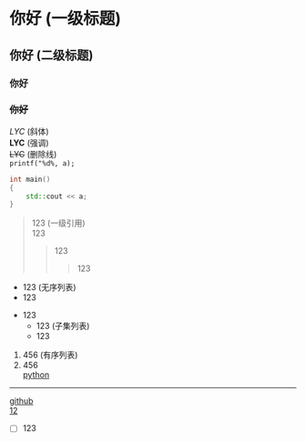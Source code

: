 
# 你好 (一级标题)

## 你好 (二级标题)

### **你好**

### ~~**你好**~~

*LYC* (斜体)  
**LYC** (强调)  
~~LYC~~ (删除线)  
`printf("%d%, a);`

````c++
int main()
{
    std::cout << a;
}
````

> 123 (一级引用)  
> 123
> > 123
> > > 123

+ 123 (无序列表)
+ 123

- 123
  + 123 (子集列表)
  + 123

1. 456 (有序列表)
2. 456  
[python]()

---

[github](https://github.com/)  
[12](#你好)

+ [ ] 123
